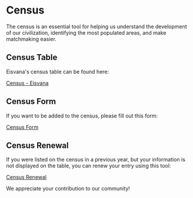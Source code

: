# Census

The census is an essential tool for helping us understand the development of our civilization, identifying the most populated areas, and make matchmaking easier.

## Census Table

Eisvana's census table can be found here:

[Census - Eisvana](https://nomanssky.fandom.com/wiki/Census_-_Eisvana)

## Census Form

If you want to be added to the census, please fill out this form:

[Census Form](https://forms.gle/A85N3NkYXkM5XXjx5)

## Census Renewal

If you were listed on the census in a previous year, but your information is not displayed on the table, you can renew your entry using this tool:

[Census Renewal](https://eisvana.github.io/Eisvana-Census-Renew)

We appreciate your contribution to our community!
